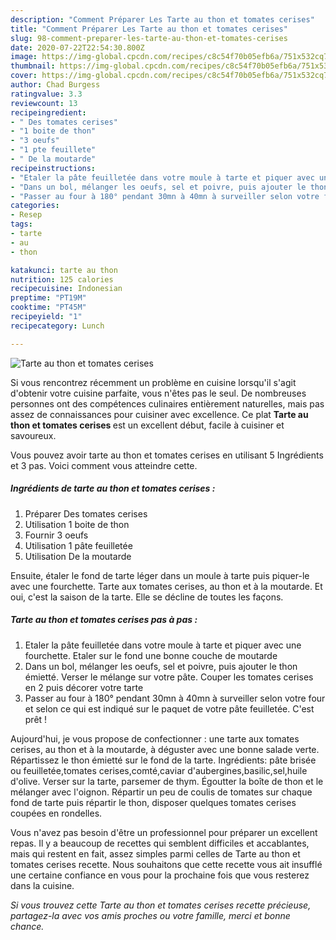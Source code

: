 ```yaml
---
description: "Comment Préparer Les Tarte au thon et tomates cerises"
title: "Comment Préparer Les Tarte au thon et tomates cerises"
slug: 98-comment-preparer-les-tarte-au-thon-et-tomates-cerises
date: 2020-07-22T22:54:30.800Z
image: https://img-global.cpcdn.com/recipes/c8c54f70b05efb6a/751x532cq70/tarte-au-thon-et-tomates-cerises-photo-principale-de-la-recette.jpg
thumbnail: https://img-global.cpcdn.com/recipes/c8c54f70b05efb6a/751x532cq70/tarte-au-thon-et-tomates-cerises-photo-principale-de-la-recette.jpg
cover: https://img-global.cpcdn.com/recipes/c8c54f70b05efb6a/751x532cq70/tarte-au-thon-et-tomates-cerises-photo-principale-de-la-recette.jpg
author: Chad Burgess
ratingvalue: 3.3
reviewcount: 13
recipeingredient:
- " Des tomates cerises"
- "1 boite de thon"
- "3 oeufs"
- "1 pte feuillete"
- " De la moutarde"
recipeinstructions:
- "Etaler la pâte feuilletée dans votre moule à tarte et piquer avec une fourchette. Etaler sur le fond une bonne couche de moutarde"
- "Dans un bol, mélanger les oeufs, sel et poivre, puis ajouter le thon émietté. Verser le mélange sur votre pâte. Couper les tomates cerises en 2 puis décorer votre tarte"
- "Passer au four à 180° pendant 30mn à 40mn à surveiller selon votre four et selon ce qui est indiqué sur le paquet de votre pâte feuilletée. C&#39;est prêt !"
categories:
- Resep
tags:
- tarte
- au
- thon

katakunci: tarte au thon 
nutrition: 125 calories
recipecuisine: Indonesian
preptime: "PT19M"
cooktime: "PT45M"
recipeyield: "1"
recipecategory: Lunch

---
```



![Tarte au thon et tomates cerises](https://img-global.cpcdn.com/recipes/c8c54f70b05efb6a/751x532cq70/tarte-au-thon-et-tomates-cerises-photo-principale-de-la-recette.jpg)

Si vous rencontrez récemment un problème en cuisine lorsqu'il s'agit d'obtenir votre cuisine parfaite, vous n'êtes pas le seul. De nombreuses personnes ont des compétences culinaires entièrement naturelles, mais pas assez de connaissances pour cuisiner avec excellence. Ce plat <strong> Tarte au thon et tomates cerises </strong> est un excellent début, facile à cuisiner et savoureux.

<!--inarticleads1-->

Vous pouvez avoir tarte au thon et tomates cerises en utilisant 5 Ingrédients et 3 pas. Voici comment vous atteindre cette.

##### Ingrédients de tarte au thon et tomates cerises :

1. Préparer  Des tomates cerises
1. Utilisation 1 boite de thon
1. Fournir 3 oeufs
1. Utilisation 1 pâte feuilletée
1. Utilisation  De la moutarde


Ensuite, étaler le fond de tarte léger dans un moule à tarte puis piquer-le avec une fourchette. Tarte aux tomates cerises, au thon et à la moutarde. Et oui, c&#39;est la saison de la tarte. Elle se décline de toutes les façons. 

<!--inarticleads2-->

##### Tarte au thon et tomates cerises pas à pas :

1. Etaler la pâte feuilletée dans votre moule à tarte et piquer avec une fourchette. Etaler sur le fond une bonne couche de moutarde
1. Dans un bol, mélanger les oeufs, sel et poivre, puis ajouter le thon émietté. Verser le mélange sur votre pâte. Couper les tomates cerises en 2 puis décorer votre tarte
1. Passer au four à 180° pendant 30mn à 40mn à surveiller selon votre four et selon ce qui est indiqué sur le paquet de votre pâte feuilletée. C&#39;est prêt !


Aujourd&#39;hui, je vous propose de confectionner : une tarte aux tomates cerises, au thon et à la moutarde, à déguster avec une bonne salade verte. Répartissez le thon émietté sur le fond de la tarte. Ingrédients: pâte brisée ou feuilletée,tomates cerises,comté,caviar d&#39;aubergines,basilic,sel,huile d&#39;olive. Verser sur la tarte, parsemer de thym. Égoutter la boîte de thon et le mélanger avec l&#39;oignon. Répartir un peu de coulis de tomates sur chaque fond de tarte puis répartir le thon, disposer quelques tomates cerises coupées en rondelles. 

<!--inarticleads1-->

<p>
Vous n'avez pas besoin d'être un professionnel pour préparer un excellent repas. Il y a beaucoup de recettes qui semblent difficiles et accablantes, mais qui restent en fait, assez simples parmi celles de Tarte au thon et tomates cerises recette. Nous souhaitons que cette recette vous ait insufflé une certaine confiance en vous pour la prochaine fois que vous resterez dans la cuisine.
</p>

<p>
<i>Si vous trouvez cette Tarte au thon et tomates cerises recette précieuse, partagez-la avec vos amis proches ou votre famille, merci et bonne chance.</i>
</p>
